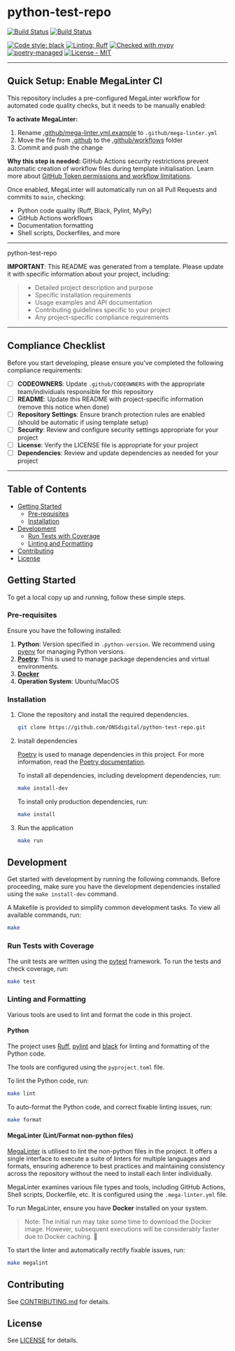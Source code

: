 # python-test-repo

[![Build Status](https://github.com/ONSdigital/python-test-repo/actions/workflows/ci.yml/badge.svg)](https://github.com/ONSdigital/python-test-repo/actions/workflows/ci.yml) <!-- Uncomment after enabling MegaLinter by renaming [mega-linter.yml.example](.github/mega-linter.yml.example) to mega-linter.yml and moving it to the [.github/workflow](.github/workflow) folder
[![Build Status](https://github.com/ONSdigital/python-test-repo/actions/workflows/mega-linter.yml/badge.svg)](https://github.com/ONSdigital/python-test-repo/actions/workflows/mega-linter.yml)
-->
[![Build Status](https://github.com/ONSdigital/python-test-repo/actions/workflows/codeql.yml/badge.svg)](https://github.com/ONSdigital/python-test-repo/actions/workflows/codeql.yml)

[![Code style: black](https://img.shields.io/badge/code%20style-black-000000.svg)](https://github.com/psf/black)
[![Linting: Ruff](https://img.shields.io/endpoint?url=https://raw.githubusercontent.com/charliermarsh/ruff/main/assets/badge/v2.json)](https://github.com/astral-sh/ruff)
[![Checked with mypy](https://www.mypy-lang.org/static/mypy_badge.svg)](https://mypy-lang.org/)
[![poetry-managed](https://img.shields.io/badge/poetry-managed-blue)](https://python-poetry.org/)
[![License - MIT](https://img.shields.io/badge/licence%20-MIT-1ac403.svg)](https://github.com/ONSdigital/python-test-repo/blob/main/LICENSE)

---

## Quick Setup: Enable MegaLinter CI

This repository includes a pre-configured MegaLinter workflow for automated code quality checks, but it needs to be manually enabled:

**To activate MegaLinter:**

1. Rename [.github/mega-linter.yml.example](.github/mega-linter.yml.example) to `.github/mega-linter.yml`
2. Move the file from [.github](.github) to the [.github/workflows](.github/workflows) folder
3. Commit and push the change

**Why this step is needed:**
GitHub Actions security restrictions prevent automatic creation of workflow files during template initialisation.
Learn more about [GitHub Token permissions and workflow limitations](https://docs.github.com/en/actions/security-guides/automatic-token-authentication#permissions-for-the-github_token).

Once enabled, MegaLinter will automatically run on all Pull Requests and commits to `main`, checking:

- Python code quality (Ruff, Black, Pylint, MyPy)
- GitHub Actions workflows
- Documentation formatting
- Shell scripts, Dockerfiles, and more

---

python-test-repo

**IMPORTANT**: This README was generated from a template.
Please update it with specific information about your project, including:

> - Detailed project description and purpose
> - Specific installation requirements
> - Usage examples and API documentation
> - Contributing guidelines specific to your project
> - Any project-specific compliance requirements

---

## Compliance Checklist

Before you start developing, please ensure you've completed the following compliance requirements:

- [ ] **CODEOWNERS**: Update `.github/CODEOWNERS` with the appropriate team/individuals responsible for this repository
- [ ] **README**: Update this README with project-specific information (remove this notice when done)
- [ ] **Repository Settings**: Ensure branch protection rules are enabled (should be automatic if using template setup)
- [ ] **Security**: Review and configure security settings appropriate for your project
- [ ] **License**: Verify the LICENSE file is appropriate for your project
- [ ] **Dependencies**: Review and update dependencies as needed for your project

---

## Table of Contents

[//]: # (:TODO: Enable link checking once https://github.com/tcort/markdown-link-check/issues/250 is resolved.)
<!-- markdown-link-check-disable -->
- [Getting Started](#getting-started)
    - [Pre-requisites](#pre-requisites)
    - [Installation](#installation)
- [Development](#development)
    - [Run Tests with Coverage](#run-tests-with-coverage)
    - [Linting and Formatting](#linting-and-formatting)
- [Contributing](#contributing)
- [License](#license)
<!-- markdown-link-check-enable -->

## Getting Started

To get a local copy up and running, follow these simple steps.

### Pre-requisites

Ensure you have the following installed:

1. **Python**: Version specified in `.python-version`. We recommend using [pyenv](https://github.com/pyenv/pyenv) for
   managing Python versions.
2. **[Poetry](https://python-poetry.org/)**: This is used to manage package dependencies and virtual
   environments.
3. **[Docker](https://docs.docker.com/engine/install/)**
4. **Operation System**: Ubuntu/MacOS

### Installation

1. Clone the repository and install the required dependencies.

   ```bash
   git clone https://github.com/ONSdigital/python-test-repo.git
   ```

2. Install dependencies

   [Poetry](https://python-poetry.org/) is used to manage dependencies in this project. For more information, read
   the [Poetry documentation](https://python-poetry.org/).

   To install all dependencies, including development dependencies, run:

   ```bash
   make install-dev
   ```

   To install only production dependencies, run:

   ```bash
   make install
   ```

3. Run the application

   ```bash
   make run
   ```

## Development

Get started with development by running the following commands.
Before proceeding, make sure you have the development dependencies installed using the `make install-dev` command.

A Makefile is provided to simplify common development tasks. To view all available commands, run:

```bash
make
```

### Run Tests with Coverage

The unit tests are written using the [pytest](https://docs.pytest.org/en/stable/) framework. To run the tests and check
coverage, run:

```bash
make test
```

### Linting and Formatting

Various tools are used to lint and format the code in this project.

#### Python

The project uses [Ruff](https://github.com/astral-sh/ruff), [pylint](https://pylint.pycqa.org/en/latest/index.html)
and [black](https://black.readthedocs.io/en/stable/) for linting and formatting of the Python code.

The tools are configured using the `pyproject.toml` file.

To lint the Python code, run:

```bash
make lint
```

To auto-format the Python code, and correct fixable linting issues, run:

```bash
make format
```

#### MegaLinter (Lint/Format non-python files)

[MegaLinter](https://github.com/oxsecurity/megalinter) is utilised to lint the non-python files in the project.
It offers a single interface to execute a suite of linters for multiple languages and formats, ensuring adherence to
best practices and maintaining consistency across the repository without the need to install each linter individually.

MegaLinter examines various file types and tools, including GitHub Actions, Shell scripts, Dockerfile, etc. It is
configured using the `.mega-linter.yml` file.

To run MegaLinter, ensure you have **Docker** installed on your system.

> Note: The initial run may take some time to download the Docker image. However, subsequent executions will be
> considerably faster due to Docker caching. :rocket:

To start the linter and automatically rectify fixable issues, run:

```bash
make megalint
```

## Contributing

See [CONTRIBUTING.md](CONTRIBUTING.md) for details.

## License

See [LICENSE](LICENSE) for details.
